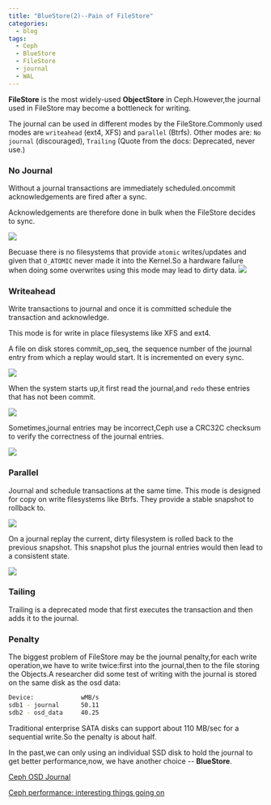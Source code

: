 ```yaml
---
title: "BlueStore(2)--Pain of FileStore"
categories:
  - blog
tags:
  - Ceph
  - BlueStore
  - FileStore
  - journal
  - WAL
---
```



**FileStore** is the most widely-used **ObjectStore** in Ceph.However,the journal used in FileStore may become a bottleneck for writing.

The journal can be used in different modes by the FileStore.Commonly used modes are `writeahead` (ext4, XFS) and `parallel` (Btrfs).
Other modes are: `No journal` (discouraged), `Trailing` (Quote from the docs: Deprecated, never use.)

### No Journal

Without a journal transactions are immediately scheduled.oncommit acknowledgements are fired after a sync.

Acknowledgements are therefore done in bulk when the FileStore decides to sync.

![](http://irq0.org/articles/ceph/_img/ceph_journal_no.png)

Becuase there is no filesystems that provide `atomic` writes/updates and given that `O_ATOMIC` never made it into the Kernel.So a hardware failure when doing some overwrites using this mode may lead to dirty data.
![](http://cezvf.img47.wal8.com/img47/544731_20160503164529/146226517481.png)

### Writeahead

Write transactions to journal and once it is committed schedule the transaction and acknowledge.

This mode is for write in place filesystems like XFS and ext4.

A file on disk stores commit_op_seq, the sequence number of the journal entry from which a replay would start. It is incremented on every sync.

![](http://cezvf.img47.wal8.com/img47/544731_20160503164529/146226517516.png)

When the system starts up,it first read the journal,and `redo` these entries that has not been commit.

![](http://cezvf.img47.wal8.com/img47/544731_20160503164529/146226517527.png)

Sometimes,journal entries may be incorrect,Ceph use a CRC32C checksum to verify the correctness of the journal entries.


![](http://cezvf.img47.wal8.com/img47/544731_20160503164529/146226517537.png)

### Parallel
Journal and schedule transactions at the same time. This mode is designed for copy on write filesystems like Btrfs. They provide a stable snapshot to rollback to.


![](http://cezvf.img47.wal8.com/img47/544731_20160503164529/146226518718.png)

On a journal replay the current, dirty filesystem is rolled back to the previous snapshot. This snapshot plus the journal entries would then lead to a consistent state.

![](http://cezvf.img47.wal8.com/img47/544731_20160503164529/146226517499.png)

### Tailing

Trailing is a deprecated mode that first executes the transaction and then adds it to the journal.

### Penalty
The biggest problem of FileStore may be the journal penalty,for each write operation,we have to write twice:first into the journal,then to the file storing the Objects.A researcher did some test of writing with the journal is stored on the same disk as the osd data:

```bash
Device:             wMB/s
sdb1 - journal      50.11
sdb2 - osd_data     40.25
```
Traditional enterprise SATA disks can support about 110 MB/sec for a sequential write.So the penalty is about half.

In the past,we can only using an individual SSD disk to hold the journal to get better performance,now, we have another choice -- **BlueStore**.

[Ceph OSD Journal](http://irq0.org/articles/ceph/journal)

[Ceph performance: interesting things going on](http://www.sebastien-han.fr/blog/2013/12/02/ceph-performance-interesting-things-going-on/)
